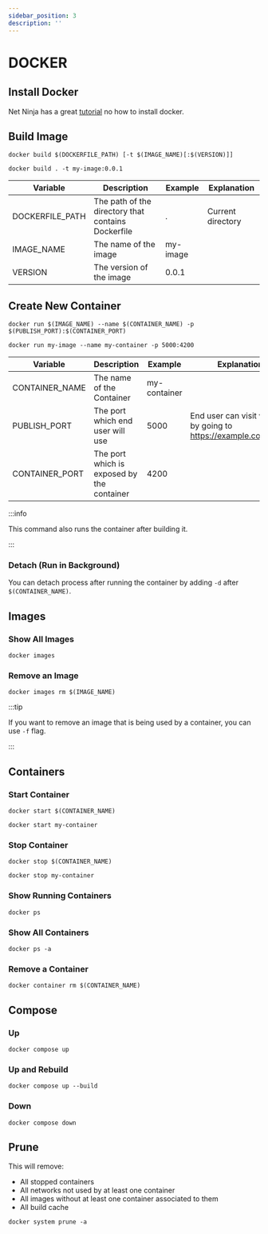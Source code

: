 ```yaml
---
sidebar_position: 3
description: ''
---
```


# DOCKER

## Install Docker

Net Ninja has a great [tutorial](https://www.youtube.com/watch?v=8Ev1aXl7TGY&list=PL4cUxeGkcC9hxjeEtdHFNYMtCpjNBm3h7&index=2&pp=iAQB)
no how to install docker.

## Build Image

```shell title="Template"
docker build $(DOCKERFILE_PATH) [-t $(IMAGE_NAME)[:$(VERSION)]]
```

```shell title="Example"
docker build . -t my-image:0.0.1
```

| Variable        | Description                                        | Example  | Explanation       |
| --------------- | -------------------------------------------------- | -------- | ----------------- |
| DOCKERFILE_PATH | The path of the directory that contains Dockerfile | .        | Current directory |
| IMAGE_NAME      | The name of the image                              | my-image |                   |
| VERSION         | The version of the image                           | 0.0.1    |                   |

## Create New Container

```shell title="Template"
docker run $(IMAGE_NAME) --name $(CONTAINER_NAME) -p $(PUBLISH_PORT):$(CONTAINER_PORT)
```

```shell title="Example"
docker run my-image --name my-container -p 5000:4200
```

| Variable       | Description                                | Example      | Explanation                                                     |
| -------------- | ------------------------------------------ | ------------ | --------------------------------------------------------------- |
| CONTAINER_NAME | The name of the Container                  | my-container |                                                                 |
| PUBLISH_PORT   | The port which end user will use           | 5000         | End user can visit website by going to https://example.com:5000 |
| CONTAINER_PORT | The port which is exposed by the container | 4200         |                                                                 |

:::info

This command also runs the container after building it.

:::

### Detach (Run in Background)

You can detach process after running the container by adding `-d` after `$(CONTAINER_NAME)`.

## Images

### Show All Images

```shell
docker images
```

### Remove an Image

```shell
docker images rm $(IMAGE_NAME)
```

:::tip

If you want to remove an image that is being used by a container,
you can use `-f` flag.

:::

## Containers

### Start Container

```shell title="Template"
docker start $(CONTAINER_NAME)
```

```shell title="Example"
docker start my-container
```

### Stop Container

```shell title="Template"
docker stop $(CONTAINER_NAME)
```

```shell title="Example"
docker stop my-container
```

### Show Running Containers

```shell
docker ps
```

### Show All Containers

```shell
docker ps -a
```

### Remove a Container

```shell
docker container rm $(CONTAINER_NAME)
```

## Compose

### Up

```shell
docker compose up
```

### Up and Rebuild

```shell
docker compose up --build
```

### Down

```shell
docker compose down
```

## Prune

This will remove:

-   All stopped containers
-   All networks not used by at least one container
-   All images without at least one container associated to them
-   All build cache

```shell
docker system prune -a
```
